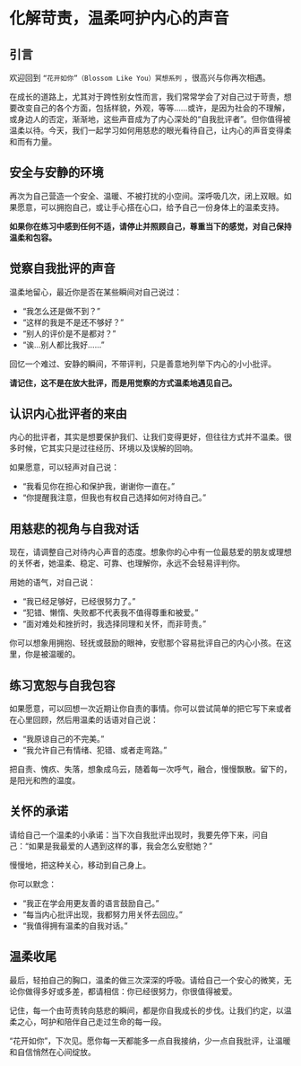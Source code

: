 # 化解苛责，温柔呵护内心的声音

## 引言

欢迎回到 `“花开如你”（Blossom Like You）冥想系列` ，很高兴与你再次相遇。

在成长的道路上，尤其对于跨性别女性而言，我们常常学会了对自己过于苛责，想要改变自己的各个方面，包括样貌，外观，等等……或许，是因为社会的不理解，或身边人的否定，渐渐地，这些声音成为了内心深处的“自我批评者”。但你值得被温柔以待。今天，我们一起学习如何用慈悲的眼光看待自己，让内心的声音变得柔和而有力量。

## 安全与安静的环境

再次为自己营造一个安全、温暖、不被打扰的小空间。深呼吸几次，闭上双眼。如果愿意，可以拥抱自己，或让手心搭在心口，给予自己一份身体上的温柔支持。

**如果你在练习中感到任何不适，请停止并照顾自己，尊重当下的感觉，对自己保持温柔和包容。**

## 觉察自我批评的声音

温柔地留心，最近你是否在某些瞬间对自己说过：

- “我怎么还是做不到？”
- “这样的我是不是还不够好？”
- “别人的评价是不是都对？”
- “诶…别人都比我好……”

回忆一个难过、安静的瞬间，不带评判，只是善意地列举下内心的小小批评。

**请记住，这不是在放大批评，而是用觉察的方式温柔地遇见自己。**

## 认识内心批评者的来由

内心的批评者，其实是想要保护我们、让我们变得更好，但往往方式并不温柔。很多时候，它其实只是过往经历、环境以及误解的回响。

如果愿意，可以轻声对自己说：

- “我看见你在担心和保护我，谢谢你一直在。”
- “你提醒我注意，但我也有权自己选择如何对待自己。”

## 用慈悲的视角与自我对话

现在，请调整自己对待内心声音的态度。想象你的心中有一位最慈爱的朋友或理想的关怀者，她温柔、稳定、可靠、也理解你，永远不会轻易评判你。

用她的语气，对自己说：

- “我已经足够好，已经很努力了。”
- “犯错、懒惰、失败都不代表我不值得尊重和被爱。”
- “面对难处和挫折时，我选择同理和关怀，而非苛责。”

你可以想象用拥抱、轻抚或鼓励的眼神，安慰那个容易批评自己的内心小孩。在这里，你是被温暖的。

## 练习宽恕与自我包容

如果愿意，可以回想一次近期让你自责的事情。你可以尝试简单的把它写下来或者在心里回顾，然后用温柔的话语对自己说：

- “我原谅自己的不完美。”
- “我允许自己有情绪、犯错、或者走弯路。”

把自责、愧疚、失落，想象成乌云，随着每一次呼气，融合，慢慢飘散。留下的，是阳光和煦的温度。

## 关怀的承诺

请给自己一个温柔的小承诺：当下次自我批评出现时，我要先停下来，问自己：“如果是我最爱的人遇到这样的事，我会怎么安慰她？”

慢慢地，把这种关心，移动到自己身上。

你可以默念：

- “我正在学会用更友善的语言鼓励自己。”
- “每当内心批评出现，我都努力用关怀去回应。”
- “我值得拥有温柔的自我对话。”

## 温柔收尾

最后，轻拍自己的胸口，温柔的做三次深深的呼吸。请给自己一个安心的微笑，无论你做得多好或多差，都请相信：你已经很努力，你很值得被爱。

记住，每一个由苛责转向慈悲的瞬间，都是你自我成长的步伐。让我们约定，以温柔之心，呵护和陪伴自己走过生命的每一段。

“花开如你”，下次见。愿你每一天都能多一点自我接纳，少一点自我批评，让温暖和自信悄然在心间绽放。
